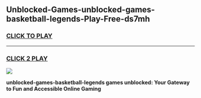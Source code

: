 
## Unblocked-Games-unblocked-games-basketball-legends-Play-Free-ds7mh
<h3>
<a href="https://premium76.site?title=unblocked-games-basketball-legends&ref=23A">CLICK TO PLAY</a></h3>
<hr>

<h3>
<a href="https://premium76.site?title=unblocked-games-basketball-legends&ref=23A">CLICK 2 PLAY</a>
  
</h3>

<a href="https://premium76.site?title=unblocked-games-basketball-legends&ref=23A"><img src="https://clearcache.store/games.png"></a>


**unblocked-games-basketball-legends games unblocked: Your Gateway to Fun and Accessible Online Gaming**
